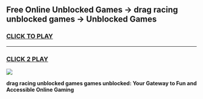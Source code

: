 
## Free Online Unblocked Games → drag racing unblocked games → Unblocked Games
<h3>
<a href="https://premium.freeplayer.one?title=drag_racing_unblocked_games&ref=21F">CLICK TO PLAY</a></h3>
<hr>

<h3>
<a href="https://premium.freeplayer.one?title=drag_racing_unblocked_games&ref=21F">CLICK 2 PLAY</a>
  
</h3>

<a href="https://premium.freeplayer.one?title=drag_racing_unblocked_games&ref=21F/"><img src="https://clearcache.store/games.png"></a>


**drag racing unblocked games games unblocked: Your Gateway to Fun and Accessible Online Gaming**
